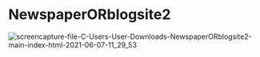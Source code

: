 # NewspaperORblogsite2
![screencapture-file-C-Users-User-Downloads-NewspaperORblogsite2-main-index-html-2021-06-07-11_29_53](https://user-images.githubusercontent.com/64583663/120963648-c5511280-c783-11eb-980d-e5afcff5458a.png)
